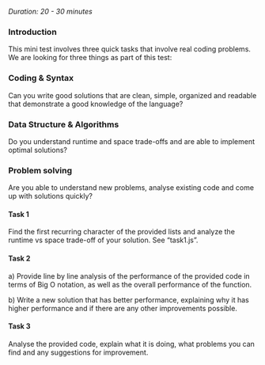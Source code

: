 


*Duration: 20 - 30 minutes*
### **Introduction**

This mini test involves three quick tasks that involve real coding problems. We are looking for three things
as part of this test:

### **Coding & Syntax**
Can you write good solutions that are clean, simple, organized and readable that demonstrate a good
knowledge of the language?

### **Data Structure & Algorithms**
Do you understand runtime and space trade-offs and are able to implement optimal solutions?

### **Problem solving**
Are you able to understand new problems, analyse existing code and come up with solutions quickly?

#### **Task 1**
Find the first recurring character of the provided lists and analyze the runtime vs space trade-off of your
solution. See “task1.js”.

#### **Task 2**
a) Provide line by line analysis of the performance of the provided code in terms of Big O notation, as
well as the overall performance of the function.

b) Write a new solution that has better performance, explaining why it has higher performance and if
there are any other improvements possible.

#### **Task 3**
Analyse the provided code, explain what it is doing, what problems you can find and any suggestions for
improvement.
